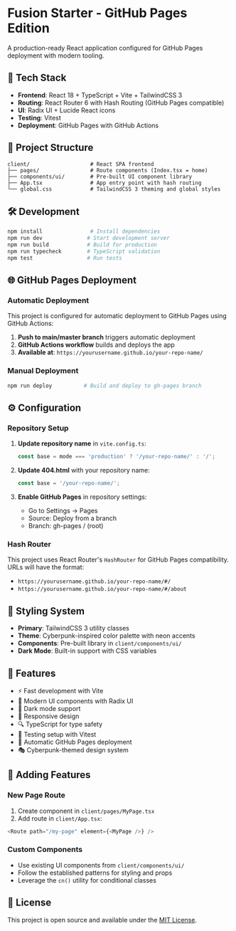 # Fusion Starter - GitHub Pages Edition

A production-ready React application configured for GitHub Pages deployment with modern tooling.

## 🚀 Tech Stack

- **Frontend**: React 18 + TypeScript + Vite + TailwindCSS 3
- **Routing**: React Router 6 with Hash Routing (GitHub Pages compatible)
- **UI**: Radix UI + Lucide React icons
- **Testing**: Vitest
- **Deployment**: GitHub Pages with GitHub Actions

## 📁 Project Structure

```
client/                   # React SPA frontend
├── pages/                # Route components (Index.tsx = home)
├── components/ui/        # Pre-built UI component library
├── App.tsx               # App entry point with hash routing
└── global.css            # TailwindCSS 3 theming and global styles
```

## 🛠️ Development

```bash
npm install               # Install dependencies
npm run dev              # Start development server
npm run build            # Build for production
npm run typecheck        # TypeScript validation
npm test                 # Run tests
```

## 🌐 GitHub Pages Deployment

### Automatic Deployment

This project is configured for automatic deployment to GitHub Pages using GitHub Actions:

1. **Push to main/master branch** triggers automatic deployment
2. **GitHub Actions workflow** builds and deploys the app
3. **Available at**: `https://yourusername.github.io/your-repo-name/`

### Manual Deployment

```bash
npm run deploy          # Build and deploy to gh-pages branch
```

## ⚙️ Configuration

### Repository Setup

1. **Update repository name** in `vite.config.ts`:
   ```typescript
   const base = mode === 'production' ? '/your-repo-name/' : '/';
   ```

2. **Update 404.html** with your repository name:
   ```javascript
   const base = '/your-repo-name/';
   ```

3. **Enable GitHub Pages** in repository settings:
   - Go to Settings → Pages
   - Source: Deploy from a branch
   - Branch: gh-pages / (root)

### Hash Router

This project uses React Router's `HashRouter` for GitHub Pages compatibility. URLs will have the format:
- `https://yourusername.github.io/your-repo-name/#/`
- `https://yourusername.github.io/your-repo-name/#/about`

## 🎨 Styling System

- **Primary**: TailwindCSS 3 utility classes
- **Theme**: Cyberpunk-inspired color palette with neon accents
- **Components**: Pre-built library in `client/components/ui/`
- **Dark Mode**: Built-in support with CSS variables

## 📱 Features

- ⚡ Fast development with Vite
- 🎨 Modern UI components with Radix UI
- 🌙 Dark mode support
- 📱 Responsive design
- 🔍 TypeScript for type safety
- 🧪 Testing setup with Vitest
- 🚀 Automatic GitHub Pages deployment
- 🎭 Cyberpunk-themed design system

## 🔧 Adding Features

### New Page Route
1. Create component in `client/pages/MyPage.tsx`
2. Add route in `client/App.tsx`:
```typescript
<Route path="/my-page" element={<MyPage />} />
```

### Custom Components
- Use existing UI components from `client/components/ui/`
- Follow the established patterns for styling and props
- Leverage the `cn()` utility for conditional classes

## 📝 License

This project is open source and available under the [MIT License](LICENSE).
